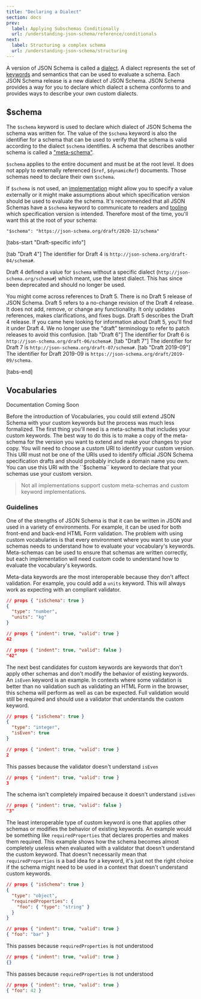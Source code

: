 ```yaml
---
title: "Declaring a Dialect"
section: docs
prev: 
  label: Applying Subschemas Conditionally
  url: /understanding-json-schema/reference/conditionals
next: 
  label: Structuring a complex schema
  url: /understanding-json-schema/structuring
---
```


A version of JSON Schema is called a [dialect](../../learn/glossary#dialect). A dialect represents the
set of [keywords](../../learn/glossary#keyword) and semantics that can be used to evaluate a schema.
Each JSON Schema release is a new dialect of JSON Schema. JSON Schema
provides a way for you to declare which dialect a schema conforms to and
provides ways to describe your own custom dialects.

<Keywords label="single: \$schema single: schema; keyword" />

## $schema

The `$schema` keyword is used to declare which dialect of JSON Schema
the schema was written for. The value of the `$schema` keyword is also
the identifier for a schema that can be used to verify that the schema
is valid according to the dialect `$schema` identifies. A schema that
describes another schema is called a [\"meta-schema\"](../../learn/glossary#meta-schema).

`$schema` applies to the entire document and must be at the root level.
It does not apply to externally referenced (`$ref`, `$dynamicRef`)
documents. Those schemas need to declare their own `$schema`.

If `$schema` is not used, an [implementation](../../learn/glossary#implementation) might allow you to specify a
value externally or it might make assumptions about which specification
version should be used to evaluate the schema. It\'s recommended that
all JSON Schemas have a `$schema` keyword to communicate to readers and
[tooling](../../learn/glossary#tooling) which specification version is intended. Therefore most of the
time, you\'ll want this at the root of your schema:

```
"$schema": "https://json-schema.org/draft/2020-12/schema"
```

[tabs-start "Draft-specific info"]

[tab "Draft 4"]
The identifier for Draft 4 is ``http://json-schema.org/draft-04/schema#``.

Draft 4 defined a value for ``$schema`` without a specific dialect
(``http://json-schema.org/schema#``) which meant, use the latest
dialect. This has since been deprecated and should no longer be
used.

You might come across references to Draft 5. There is no Draft 5
release of JSON Schema. Draft 5 refers to a no-change revision of
the Draft 4 release. It does not add, remove, or change any
functionality. It only updates references, makes clarifications,
and fixes bugs. Draft 5 describes the Draft 4 release. If you came
here looking for information about Draft 5, you'll find it under
Draft 4. We no longer use the "draft" terminology to refer to
patch releases to avoid this confusion.
[tab "Draft 6"]
The identifier for Draft 6 is ``http://json-schema.org/draft-06/schema#``.
[tab "Draft 7"]
The identifier for Draft 7 is ``http://json-schema.org/draft-07/schema#``.
[tab "Draft 2019-09"]
The identifier for Draft 2019-09 is ``https://json-schema.org/draft/2019-09/schema``.

[tabs-end]

<Keywords label="single: \$vocabularies single: schema; \$vocabularies" />

## Vocabularies

<Star label="New in draft 2019-09" />

Documentation Coming Soon

<Infobox label="Draft-specific info">
Before the introduction of Vocabularies, you could still extend
   JSON Schema with your custom keywords but the process was much less
   formalized. The first thing you'll need is a meta-schema that
   includes your custom keywords. The best way to do this is to make a
   copy of the meta-schema for the version you want to extend and make
   your changes to your copy. You will need to choose a custom URI to
   identify your custom version. This URI must not be one of the URIs
   used to identify official JSON Schema specification drafts and
   should probably include a domain name you own. You can use this URI
   with the ``$schema`` keyword to declare that your schemas use your
   custom version.

</Infobox>

> Not all implementations support custom meta-schemas and custom
keyword implementations.

<Keywords label="single: \$vocabularies single: schema; \$vocabularies; guidelines" />

### Guidelines

One of the strengths of JSON Schema is that it can be written in JSON
and used in a variety of environments. For example, it can be used for
both front-end and back-end HTML Form validation. The problem with using
custom vocabularies is that every environment where you want to use your
schemas needs to understand how to evaluate your vocabulary\'s keywords.
Meta-schemas can be used to ensure that schemas are written correctly,
but each implementation will need custom code to understand how to
evaluate the vocabulary\'s keywords.

Meta-data keywords are the most interoperable because they don\'t affect
validation. For example, you could add a `units` keyword. This will
always work as expecting with an compliant validator.

```json
// props { "isSchema": true }
{
  "type": "number",
  "units": "kg"
}
```
```json
// props { "indent": true, "valid": true }
42
```
```json
// props { "indent": true, "valid": false }
"42"
```

The next best candidates for custom keywords are keywords that don\'t
apply other schemas and don\'t modify the behavior of existing keywords.
An `isEven` keyword is an example. In contexts where some validation is
better than no validation such as validating an HTML Form in the
browser, this schema will perform as well as can be expected. Full
validation would still be required and should use a validator that
understands the custom keyword.

```json
// props { "isSchema": true }
{
  "type": "integer",
  "isEven": true
}
```
```json
// props { "indent": true, "valid": true }
2
```
This passes because the validator doesn't understand ``isEven``

```json
// props { "indent": true, "valid": true }
3
```
The schema isn't completely impaired because it doesn't understand ``isEven``

```json
// props { "indent": true, "valid": false }
"3"
```

The least interoperable type of custom keyword is one that applies other
schemas or modifies the behavior of existing keywords. An example would
be something like `requiredProperties` that declares properties and
makes them required. This example shows how the schema becomes almost
completely useless when evaluated with a validator that doesn\'t
understand the custom keyword. That doesn\'t necessarily mean that
`requiredProperties` is a bad idea for a keyword, it\'s just not the
right choice if the schema might need to be used in a context that
doesn\'t understand custom keywords.

```json
// props { "isSchema": true }
{
  "type": "object",
  "requiredProperties": {
    "foo": { "type": "string" }
  }
}
```
```json
// props { "indent": true, "valid": true }
{ "foo": "bar" }
```
This passes because ``requiredProperties`` is not understood

```json
// props { "indent": true, "valid": true }
{}
```
This passes because ``requiredProperties`` is not understood

```json
// props { "indent": true, "valid": true }
{ "foo": 42 }
```
